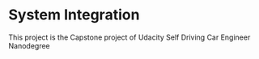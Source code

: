 # System Integration
 This project is the Capstone project of Udacity Self Driving Car Engineer Nanodegree
